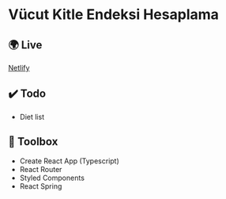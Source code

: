 # Vücut Kitle Endeksi Hesaplama

## 🌍 Live
  [Netlify](https://affectionate-hodgkin-d8b6eb.netlify.app)

## ✔️ Todo
  - Diet list

## 🧰 Toolbox
  - Create React App (Typescript)
  - React Router
  - Styled Components
  - React Spring
